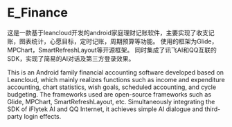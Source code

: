 # E_Finance
这是一款基于leancloud开发的android家庭理财记账软件，主要实现了收支记账，图表统计，心愿目标，定时记账，周期预算等功能。
使用的框架为Glide，MPChart，SmartRefreshLayout等开源框架。
同时集成了讯飞AI和QQ互联的SDK，实现了简易的AI对话及第三方登录效果。

This is an Android family financial accounting software developed based on Leancloud, which mainly realizes functions such as income and expenditure accounting, chart statistics, wish goals, scheduled accounting, and cycle budgeting.
The frameworks used are open-source frameworks such as Glide, MPChart, SmartRefreshLayout, etc.
Simultaneously integrating the SDK of iFlytek AI and QQ Internet, it achieves simple AI dialogue and third-party login effects.
